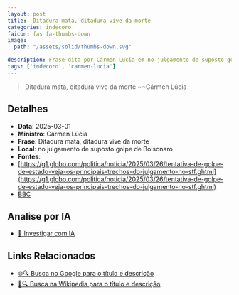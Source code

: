 ```yaml
---
layout: post
title:  Ditadura mata, ditadura vive da morte
categories: indecoro
faicon: fas fa-thumbs-down
image:
  path: "/assets/solid/thumbs-down.svg"

description: Frase dita por Cármen Lúcia em no julgamento de suposto golpe de Bolsonaro
tags: ['indecoro', 'carmen-lucia']
---
```


> Ditadura mata, ditadura vive da morte
> ~~Cármen Lúcia

## Detalhes
- **Data**: 2025-03-01
- **Ministro**: Cármen Lúcia
- **Frase**: Ditadura mata, ditadura vive da morte
- **Local**: no julgamento de suposto golpe de Bolsonaro
- **Fontes**:
- [https://g1.globo.com/politica/noticia/2025/03/26/tentativa-de-golpe-de-estado-veja-os-principais-trechos-do-julgamento-no-stf.ghtml](https://g1.globo.com/politica/noticia/2025/03/26/tentativa-de-golpe-de-estado-veja-os-principais-trechos-do-julgamento-no-stf.ghtml)
- [BBC](BBC)

## Analise por IA
- [🤖 Investigar com IA](https://www.perplexity.ai/search?q=%22C%C3%A1rmen%20L%C3%BAcia%22%2BDitadura%20mata%2C%20ditadura%20vive%20da%20morte%2Bno%20julgamento%20de%20suposto%20golpe%20de%20Bolsonaro)

## Links Relacionados
- [🌐🔍 Busca no Google para o título e descrição](https://www.google.com/search?q=%22C%C3%A1rmen%20L%C3%BAcia%22%2BDitadura%20mata%2C%20ditadura%20vive%20da%20morte%2Bno%20julgamento%20de%20suposto%20golpe%20de%20Bolsonaro)
- [📖🔍 Busca na Wikipedia para o título e descrição](https://pt.wikipedia.org/w/index.php?search=%22C%C3%A1rmen%20L%C3%BAcia%22%2BDitadura%20mata%2C%20ditadura%20vive%20da%20morte%2Bno%20julgamento%20de%20suposto%20golpe%20de%20Bolsonaro)

